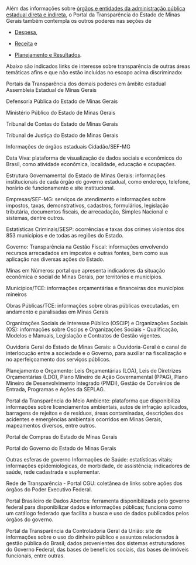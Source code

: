 Além das informações sobre [órgãos e entidades da administração pública estadual direta e indireta](https://www.mg.gov.br/estrutura-governamental), o Portal da Transparência do Estado de Minas Gerais também contempla os outros poderes nas seções de

* [Despesa](http://www.transparencia.mg.gov.br/despesa-estado),

* [Receita](http://www.transparencia.mg.gov.br/estado-receita) e

* [Planejamento e Resultados](http://www.transparencia.mg.gov.br/planejamento-e-resultados).

Abaixo são indicados links de interesse sobre transparência de outras áreas temáticas afins e que não estão incluídas no escopo acima discriminado:

Portais da Transparência dos demais poderes em âmbito estadual
Assembleia Estadual de Minas Gerais

Defensoria Pública do Estado de Minas Gerais

Ministério Público do Estado de Minas Gerais

Tribunal de Contas do Estado de Minas Gerais

Tribunal de Justiça do Estado de Minas Gerais

Informações de órgãos estaduais
Cidadão/SEF-MG

Data Viva: plataforma de visualização de dados sociais e econômicos do Brasil, como atividade econômica, localidade, educação e ocupações.

Estrutura Governamental do Estado de Minas Gerais: informações institucionais de cada órgão do governo estadual, como endereço, telefone, horário de funcionamento e site institucional.

Empresas/SEF-MG: serviços de atendimento e informações sobre impostos, taxas, demonstrativos, cadastros, formulários, legislação tributária, documentos fiscais, de arrecadação, Simples Nacional e sistemas, dentre outros.

Estatísticas Criminais/SESP: ocorrências e taxas dos crimes violentos dos 853 municípios e de todas as regiões do Estado.

Governo: Transparência na Gestão Fiscal: informações envolvendo recursos arrecadados em impostos e outras fontes, bem como sua aplicação nas diversas ações do Estado.

Minas em Números: portal que apresenta indicadores da situação econômica e social de Minas Gerais, por territórios e municípios.

Municípios/TCE: informações orçamentárias e financeiras dos municípios mineiros

Obras Públicas/TCE: informações sobre obras públicas executadas, em andamento e paralisadas em Minas Gerais

Organizações Sociais de Interesse Público (OSCIP) e Organizações Sociais (OS): informações sobre Oscips e Organizações Sociais - Qualificação, Modelos e Manuais, Legislação e Contratos de Gestão vigentes.

Ouvidoria Geral do Estado de Minas Gerais: a Ouvidoria-Geral é o canal de interlocução entre a sociedade e o Governo, para auxiliar na fiscalização e no aperfeiçoamento dos serviços públicos.

Planejamento e Orçamento: Leis Orçamentárias (LOA), Leis de Diretrizes Orçamentárias (LDO), Plano Mineiro de Ação Governamental (PPAG), Plano Mineiro de Desenvolvimento Integrado (PMDI), Gestão de Convênios de Entrada, Programas e Ações da SEPLAG.

Portal da Transparência do Meio Ambiente: plataforma que disponibiliza informações sobre licenciamentos ambientais, autos de infração aplicados, barragens de rejeitos e de resíduos, áreas contaminadas, descrições dos acidentes e emergências ambientais ocorridos em Minas Gerais, mapeamentos diversos, entre outros.

Portal de Compras do Estado de Minas Gerais

Portal do Governo do Estado de Minas Gerais

Outras esferas de governo
Informações de Saúde: estatísticas vitais; informações epidemiológicas, de morbidade, de assistência; indicadores de saúde, rede cadastrada e suplementar.

Rede de Transparência - Portal CGU: coletânea de links sobre ações dos órgãos do Poder Executivo Federal.

Portal Brasileiro de Dados Abertos: ferramenta disponibilizada pelo governo federal para disponibilizar dados e informações públicas; funciona como um catálogo federado que facilita a busca e uso de dados publicados pelos órgãos do governo.

Portal da Transparência da Controladoria Geral da União: site de informações sobre o uso do dinheiro público e assuntos relacionados à gestão pública do Brasil; dados provenientes dos sistemas estruturadores do Governo Federal, das bases de benefícios sociais, das bases de imóveis funcionais, entre outras.
